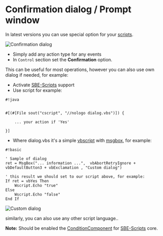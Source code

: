 # Confirmation dialog / Prompt window

In latest versions you can use special option for your [scripts](../scripts). 

![Confirmation dialog](https://bytebucket.org/3F/vssolutionbuildevent/wiki/Resources/dlg/confirmation.png)

* Simply add any action type for any events
* In `Control` section set the **Confirmation** option.


This can be useful for most operations, however you can also use own dialog if needed, for example:


* Activate [SBE-Scripts](../Scripts_&_Commands/SBE-Scripts) support
* Use script for example:

```
#!java


#[(#[File sout("cscript", "//nologo dialog.vbs")]) {

    ... your action if 'Yes'

}]
```

* Where dialog.vbs it's a simple [vbscript](http://ss64.com/vb/) with [msgbox](http://ss64.com/vb/msgbox.html), for example:

```
#!basic

' Sample of dialog
ret = MsgBox("... information ...",  vbAbortRetryIgnore + vbDefaultButton3 + vbExclamation , "Custom dialog")

' this result we should set to our script above, for example:
If ret = vbYes Then
    Wscript.Echo "true"
Else
    Wscript.Echo "false"
End If
```
![Custom dialog](https://bytebucket.org/3F/vssolutionbuildevent/wiki/Resources/dlg/msgbox_vbs.png)

similarly, you can also use any other script language..

**Note:** Should be enabled the [ConditionComponent](../Scripts_&_Commands/SBE-Scripts/Components/ConditionComponent) for [SBE-Scripts](../Scripts_&_Commands/SBE-Scripts) core.
